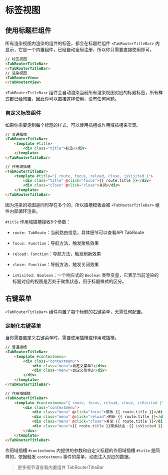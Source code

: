 # 标签视图

## 使用标题栏组件

所有渲染视图内渲染的组件的标签，都会在标题栏组件 `<TabRouterTitleBar>` 内显示，它是一个内置组件，已经自动全局注册，所以你只需要直接使用即可。

```html
// 标签视图
<TabRouterTitleBar>
</TabRouterTitleBar>
// 渲染视图
<TabRouterView>
</TabRouterView>
```

`<TabRouterTitleBar>` 组件会自动渲染当前所有渲染视图对应的标题标签，所有样式都已经预置，因此你可以直接这样使用，没有任何问题。

### 自定义标签组件

如果你需要定制每个标题的样式，可以使用插槽或作用域插槽来实现。

```html
// 普通插槽
<TabRouterTitleBar>
    <template #title>
        <div class="title">标签</div>
    </template>
</TabRouterTitleBar>

// 作用域插槽
<TabRouterTitleBar>
    <template #title="{ route, focus, reload, close, isVisited }">
        <div class="title" @click="focus">{{ route.title }}</div>
        <div class="close" @click="close">关闭</div>
    </template>
</TabRouterTitleBar>
```

因为渲染的视图是同时存在多个的，所以插槽模板会被 `<TabRouterTitleBar>` 组件内部循环渲染。

`#title` 作用域插槽接收5个参数：

* `route: TabRoute`：当前路由信息，具体细节可以查看<TabRouterLink open="/api/TabRoute">API TabRoute</TabRouterLink>

* `focus: Function`：导航方法，触发聚焦效果

* `reload: Function`：导航方法，触发刷新效果

* `close: Function`：导航方法，触发关闭效果

* `isVisited: Boolean`：一个响应式的 `Boolean` 类型变量，它表示当前渲染的标题对应的视图是否处于聚焦状态，用于标题样式的区分。

## 右键菜单

`<TabRouterTitleBar>` 组件内置了每个标题的右键菜单，无需任何配置。

### 定制化右键菜单

当你需要自定义右键菜单时，需要使用插槽或作用域插槽。

```html
// 普通插槽
<TabRouterTitleBar>
    <template #contextmenu>
        <div class="contextmenu">
            <div class="menu">自定义菜单1</div>
            <div class="menu">自定义菜单2</div>
        </div>
    </template>
</TabRouterTitleBar>

// 作用域插槽
<TabRouterTitleBar>
    <template #contextmenu="{ route, focus, reload, close, isVisited }">
        <div class="contextmenu">
            <div class="menu" @click="focus">聚焦 {{ route.title }}</div>
            <div class="menu" @click="reload">刷新 {{ route.title }}</div>
            <div class="menu" @click="close">关闭 {{ route.title }}</div>
            <div class="menu">{{ route.title }}聚焦状态：{{ isVisited }}</div>
        </div>
    </template>
</TabRouterTitleBar>
```

作用域插槽 `#contextmenu` 内提供的参数和自定义标题的作用域插槽 `#title` 是同样的，依据触发 `contextmenu` 事件的菜单，动态注入对应的数据。

> 更多细节请查看<TabRouterLink open="/component/TabRouterTitleBar">内置组件 TabRouterTitleBar</TabRouterLink>
